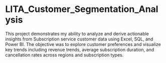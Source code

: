 # LITA_Customer_Segmentation_Analysis
This project demonstrates my ability to analyze and derive actionable insights from Subscription service customer data using Excel, SQL, and Power BI. The objective was to explore customer preferences and visualize key trends including revenue trends, average subscription duration, and cancellation rates across regions and subscription types. 

